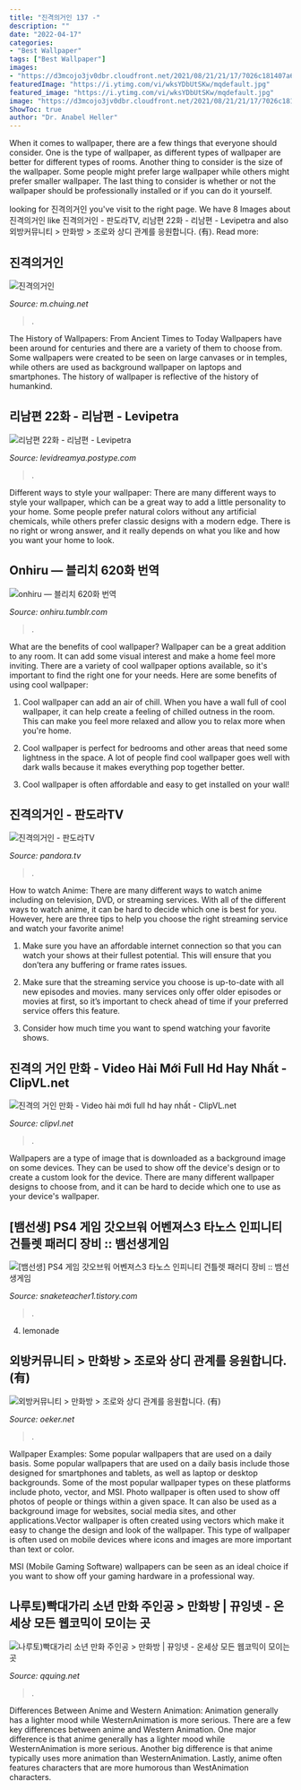 ```yaml
---
title: "진격의거인 137 -"
description: ""
date: "2022-04-17"
categories:
- "Best Wallpaper"
tags: ["Best Wallpaper"]
images:
- "https://d3mcojo3jv0dbr.cloudfront.net/2021/08/21/21/17/7026c181407a627e25a9bb797cf27318.jpeg?w=600&amp;h=300&amp;q=65"
featuredImage: "https://i.ytimg.com/vi/wksYDbUtSKw/mqdefault.jpg"
featured_image: "https://i.ytimg.com/vi/wksYDbUtSKw/mqdefault.jpg"
image: "https://d3mcojo3jv0dbr.cloudfront.net/2021/08/21/21/17/7026c181407a627e25a9bb797cf27318.jpeg?w=600&amp;h=300&amp;q=65"
ShowToc: true
author: "Dr. Anabel Heller"
---
```



When it comes to wallpaper, there are a few things that everyone should consider. One is the type of wallpaper, as different types of wallpaper are better for different types of rooms. Another thing to consider is the size of the wallpaper. Some people might prefer large wallpaper while others might prefer smaller wallpaper. The last thing to consider is whether or not the wallpaper should be professionally installed or if you can do it yourself.

	

		
looking for 진격의거인 you've visit to the right page. We have 8 Images about 진격의거인 like 진격의거인 - 판도라TV, 리남편 22화 - 리남편 - Levipetra and also 외방커뮤니티 &gt; 만화방 &gt; 조로와 상디 관계를 응원합니다. (有). Read more:
		
    
## 진격의거인

<img loading=lazy src="https://img.chuing.net/i/VGpQNp/Preview.x.jpg" onerror="this.onerror=null;this.src='https://tse2.mm.bing.net/th?id=OIP.ECKzih8blofvAQpvipDOJwAAAA&amp;pid=15.1';" alt="진격의거인">

_Source: m.chuing.net_

>. 

	

The History of Wallpapers: From Ancient Times to Today
Wallpapers have been around for centuries and there are a variety of them to choose from. Some wallpapers were created to be seen on large canvases or in temples, while others are used as background wallpaper on laptops and smartphones. The history of wallpaper is reflective of the history of humankind.

    
## 리남편 22화 - 리남편 - Levipetra

<img loading=lazy src="https://d3mcojo3jv0dbr.cloudfront.net/2021/08/21/21/17/7026c181407a627e25a9bb797cf27318.jpeg?w=600&amp;h=300&amp;q=65" onerror="this.onerror=null;this.src='https://tse1.mm.bing.net/th?id=OIP.U9fHNNGymLOSuTI_Pz07WwHaDw&amp;pid=15.1';" alt="리남편 22화 - 리남편 - Levipetra">

_Source: levidreamya.postype.com_

>. 

	

Different ways to style your wallpaper:
There are many different ways to style your wallpaper, which can be a great way to add a little personality to your home. Some people prefer natural colors without any artificial chemicals, while others prefer classic designs with a modern edge. There is no right or wrong answer, and it really depends on what you like and how you want your home to look.

    
## Onhiru — 블리치 620화 번역

<img loading=lazy src="http://1.bp.blogspot.com/-z63quYKweK8/VIBqbE_ptWI/AAAAAAAAOUk/RqnqPU49fNI/s1600/12.png" onerror="this.onerror=null;this.src='https://tse3.mm.bing.net/th?id=OIP.DqYG2vHgDyD5Au3KHqA-XAHaLO&amp;pid=15.1';" alt="onhiru — 블리치 620화 번역">

_Source: onhiru.tumblr.com_

>. 

	

What are the benefits of cool wallpaper?
Wallpaper can be a great addition to any room. It can add some visual interest and make a home feel more inviting. There are a variety of cool wallpaper options available, so it's important to find the right one for your needs. Here are some benefits of using cool wallpaper: 
1. Cool wallpaper can add an air of chill. When you have a wall full of cool wallpaper, it can help create a feeling of chilled outness in the room. This can make you feel more relaxed and allow you to relax more when you're home. 

2. Cool wallpaper is perfect for bedrooms and other areas that need some lightness in the space. A lot of people find cool wallpaper goes well with dark walls because it makes everything pop together better. 

3. Cool wallpaper is often affordable and easy to get installed on your wall!

    
## 진격의거인 - 판도라TV

<img loading=lazy src="http://imguser2.pandora.tv/pandora/_channel_img_mp/k/a/kamukam/37/vod_thumb_62092237.jpg" onerror="this.onerror=null;this.src='https://tse4.mm.bing.net/th?id=OIP.6ryH7Kvi6RhGFFK17ZxtzgHaEK&amp;pid=15.1';" alt="진격의거인 - 판도라TV">

_Source: pandora.tv_

>. 

	

How to watch Anime: There are many different ways to watch anime including on television, DVD, or streaming services.
With all of the different ways to watch anime, it can be hard to decide which one is best for you. However, here are three tips to help you choose the right streaming service and watch your favorite anime!
1. Make sure you have an affordable internet connection so that you can watch your shows at their fullest potential. This will ensure that you don’tera any buffering or frame rates issues.

2. Make sure that the streaming service you choose is up-to-date with all new episodes and movies. many services only offer older episodes or movies at first, so it’s important to check ahead of time if your preferred service offers this feature.

3. Consider how much time you want to spend watching your favorite shows.

    
## 진격의 거인 만화 - Video Hài Mới Full Hd Hay Nhất - ClipVL.net

<img loading=lazy src="https://i.ytimg.com/vi/wksYDbUtSKw/mqdefault.jpg" onerror="this.onerror=null;this.src='https://tse2.mm.bing.net/th?id=OIP.mpY9l6tyfdI8O3VgjuZ6-AAAAA&amp;pid=15.1';" alt="진격의 거인 만화 - Video hài mới full hd hay nhất - ClipVL.net">

_Source: clipvl.net_

>. 

	

Wallpapers are a type of image that is downloaded as a background image on some devices. They can be used to show off the device's design or to create a custom look for the device. There are many different wallpaper designs to choose from, and it can be hard to decide which one to use as your device's wallpaper.

    
## [뱀선생] PS4 게임 갓오브워 어벤져스3 타노스 인피니티 건틀렛 패러디 장비 :: 뱀선생게임

<img loading=lazy src="https://t1.daumcdn.net/cfile/tistory/9935803D5AE5673611" onerror="this.onerror=null;this.src='https://tse1.mm.bing.net/th?id=OIP.MHUFbZ099R3RhT4KEpHMewHaEK&amp;pid=15.1';" alt="[뱀선생] PS4 게임 갓오브워 어벤져스3 타노스 인피니티 건틀렛 패러디 장비 :: 뱀선생게임">

_Source: snaketeacher1.tistory.com_

>. 

	

4. lemonade 

    
## 외방커뮤니티 &gt; 만화방 &gt; 조로와 상디 관계를 응원합니다. (有)

<img loading=lazy src="http://cfile212.uf.daum.net/image/274B133751A5C81B0EB6E2" onerror="this.onerror=null;this.src='https://tse2.mm.bing.net/th?id=OIP.MxWe50vFW2Ess3i6onA7MAHaEQ&amp;pid=15.1';" alt="외방커뮤니티 &gt; 만화방 &gt; 조로와 상디 관계를 응원합니다. (有)">

_Source: oeker.net_

>. 

	

Wallpaper Examples: Some popular wallpapers that are used on a daily basis.
Some popular wallpapers that are used on a daily basis include those designed for smartphones and tablets, as well as laptop or desktop backgrounds. Some of the most popular wallpaper types on these platforms include photo, vector, and MSI. 
Photo wallpaper is often used to show off photos of people or things within a given space. It can also be used as a background image for websites, social media sites, and other applications.Vector wallpaper is often created using vectors which make it easy to change the design and look of the wallpaper. This type of wallpaper is often used on mobile devices where icons and images are more important than text or color. 

MSI (Mobile Gaming Software) wallpapers can be seen as an ideal choice if you want to show off your gaming hardware in a professional way.

    
## 나루토)빡대가리 소년 만화 주인공 &gt; 만화방 | 뀨잉넷 - 온세상 모든 웹코믹이 모이는 곳

<img loading=lazy src="https://qquing.net/data/upload/manga/2020_06_166c886ad8112cdc8.jpg" onerror="this.onerror=null;this.src='https://tse2.mm.bing.net/th?id=OIP.GGdhZQ6Qccm6Oghr6qiblAHaKt&amp;pid=15.1';" alt="나루토)빡대가리 소년 만화 주인공 &gt; 만화방 | 뀨잉넷 - 온세상 모든 웹코믹이 모이는 곳">

_Source: qquing.net_

>. 

	

Differences Between Anime and Western Animation: Animation generally has a lighter mood while WesternAnimation is more serious.
There are a few key differences between anime and Western Animation. One major difference is that anime generally has a lighter mood while WesternAnimation is more serious. Another big difference is that anime typically uses more animation than WesternAnimation. Lastly, anime often features characters that are more humorous than WestAnimation characters.

